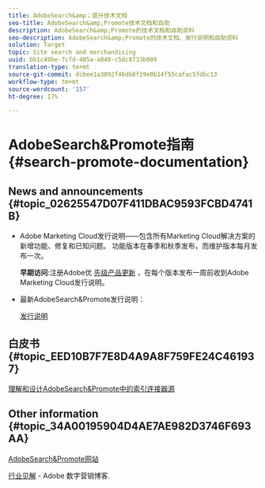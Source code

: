 ```yaml
---
title: AdobeSearch&amp；提升技术文档
seo-title: AdobeSearch&amp;Promote技术文档和自助
description: AdobeSearch&amp;Promote的技术文档和自助资料
seo-description: AdobeSearch&amp;Promote的技术文档、发行说明和自助资料
solution: Target
topic: Site search and merchandising
uuid: bb1c49be-7cfd-485a-a848-c5dc8733b009
translation-type: tm+mt
source-git-commit: dcbee1a3092f46db8f19e0b14f55cafac5fdbc13
workflow-type: tm+mt
source-wordcount: '157'
ht-degree: 17%

---
```



# AdobeSearch&amp;Promote指南 {#search-promote-documentation}

## News and announcements {#topic_02625547D07F411DBAC9593FCBD4741B}

* Adobe Marketing Cloud发行说明——包含所有Marketing Cloud解决方案的新增功能、修复和已知问题。 功能版本在春季和秋季发布，而维护版本每月发布一次。

   **早期访问**:注册Adobe优 [先级产品更新](https://campaign.adobe.com/webApp/adbePriorityProductSubscribe) ，在每个版本发布一周前收到Adobe Marketing Cloud发行说明。

* 最新AdobeSearch&amp;Promote发行说明：

   [发行说明](/help/c-searchpromote-release-notes/c-rn-02-13-18-version-1811.md)

## 白皮书 {#topic_EED10B7F7E8D4A9A8F759FE24C461937}

[理解和设计AdobeSearch&amp;Promote中的索引连接器源](https://marketing.adobe.com/resources/help/en_US/snp/index_connector_feeds.pdf)

## Other information {#topic_34A00195904D4AE7AE982D3746F693AA}

[AdobeSearch&amp;Promote网站](https://www.adobe.com/solutions/testing-targeting/search-driven-merchandising.html)

[行业见解](https://blogs.adobe.com/digitalmarketing/) - Adobe 数字营销博客.
